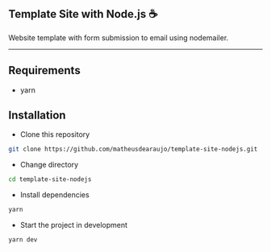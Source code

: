 Template Site with Node.js :coffee:
------------

Website template with form submission to email using nodemailer.

<hr>

Requirements
------------
 - yarn
 
Installation
------------
 
 - Clone this repository
 ```sh
 git clone https://github.com/matheusdearaujo/template-site-nodejs.git
 ```
 - Change directory
 ```sh
 cd template-site-nodejs
 ```
  - Install dependencies
 ```sh
 yarn
 ```
 - Start the project in development
 ```sh
 yarn dev
 ```